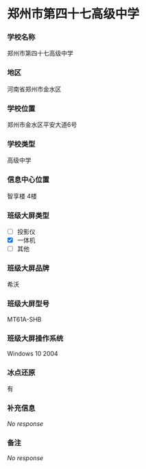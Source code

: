 # 郑州市第四十七高级中学

### 学校名称

郑州市第四十七高级中学

### 地区

河南省郑州市金水区

### 学校位置

郑州市金水区平安大道6号

### 学校类型

高级中学

### 信息中心位置

智享楼 4楼

### 班级大屏类型

- [ ] 投影仪
- [x] 一体机
- [ ] 其他

### 班级大屏品牌

希沃

### 班级大屏型号

MT61A-SHB

### 班级大屏操作系统

Windows 10 2004 

### 冰点还原

有

### 补充信息

_No response_

### 备注

_No response_